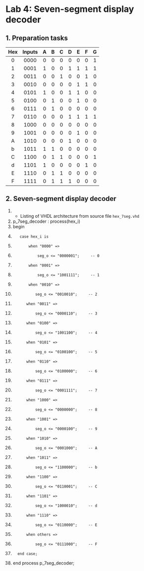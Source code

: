# Lab 4: Seven-segment display decoder

## 1. Preparation tasks

| **Hex** | **Inputs** | **A** | **B** | **C** | **D** | **E** | **F** | **G** |
| :-: | :-: | :-: | :-: | :-: | :-: | :-: | :-: | :-: |
| 0 | 0000 | 0 | 0 | 0 | 0 | 0 | 0 | 1 |
| 1 | 0001 | 1 | 0 | 0 | 1 | 1 | 1 | 1 |
| 2 | 0011 | 0 | 0 | 1 | 0 | 0 | 1 | 0 |
| 3 | 0010 | 0 | 0 | 0 | 0 | 1 | 1 | 0 |
| 4 | 0101 | 1 | 0 | 0 | 1 | 1 | 0 | 0 |
| 5 | 0100 | 0 | 1 | 0 | 0 | 1 | 0 | 0 |
| 6 | 0111 | 0 | 1 | 0 | 0 | 0 | 0 | 0 |
| 7 | 0110 | 0 | 0 | 0 | 1 | 1 | 1 | 1 |
| 8 | 1000 | 0 | 0 | 0 | 0 | 0 | 0 | 0 |
| 9 | 1001 | 0 | 0 | 0 | 0 | 1 | 0 | 0 |
| A | 1010 | 0 | 0 | 0 | 1 | 0 | 0 | 0 |
| b | 1011 | 1 | 1 | 0 | 0 | 0 | 0 | 0 |
| C | 1100 | 0 | 1 | 1 | 0 | 0 | 0 | 1 |
| d | 1101 | 1 | 0 | 0 | 0 | 0 | 1 | 0 |
| E | 1110 | 0 | 1 | 1 | 0 | 0 | 0 | 0 |
| F | 1111 | 0 | 1 | 1 | 1 | 0 | 0 | 0 |

## 2. Seven-segment display decoder
1. * Listing of VHDL architecture from source file `hex_7seg.vhd`
2.  p_7seg_decoder : process(hex_i)
3.    begin
4.        case hex_i is
5.            when "0000" =>
6.                seg_o <= "0000001";     -- 0
7.            when "0001" =>
8.                seg_o <= "1001111";     -- 1
9.            when "0010" =>
10.               seg_o <= "0010010";     -- 2
11.           when "0011" =>
12.               seg_o <= "0000110";     -- 3
13.           when "0100" =>
14.               seg_o <= "1001100";     -- 4
15.           when "0101" =>
16.               seg_o <= "0100100";     -- 5
17.           when "0110" =>
18.               seg_o <= "0100000";     -- 6
19.           when "0111" =>
20.               seg_o <= "0001111";     -- 7
21.           when "1000" =>
22.               seg_o <= "0000000";     -- 8
23.           when "1001" =>
24.               seg_o <= "0000100";     -- 9
25.           when "1010" =>
26.               seg_o <= "0001000";     -- A
27.           when "1011" =>
28.               seg_o <= "1100000";     -- b
29.           when "1100" =>
30.               seg_o <= "0110001";     -- C
31.           when "1101" =>
32.               seg_o <= "1000010";     -- d
33.           when "1110" =>
34.               seg_o <= "0110000";     -- E
35.           when others =>
36.               seg_o <= "0111000";     -- F
37.       end case;
38.   end process p_7seg_decoder;

